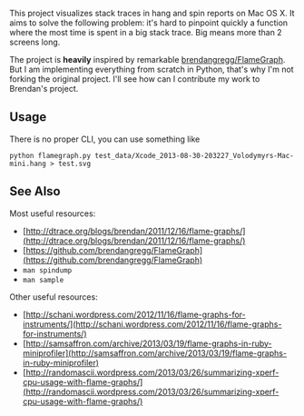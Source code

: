 This project visualizes stack traces in hang and spin reports on Mac OS X.  It aims to solve the following problem: it's hard to pinpoint quickly a function where the most time is spent in a big stack trace.  Big means more than 2 screens long.

The project is **heavily** inspired by remarkable [brendangregg/FlameGraph](https://github.com/brendangregg/FlameGraph).  But I am implementing everything from scratch in Python, that's why I'm not forking the original project.  I'll see how can I contribute my work to Brendan's project.

## Usage
There is no proper CLI, you can use something like

`python flamegraph.py test_data/Xcode_2013-08-30-203227_Volodymyrs-Mac-mini.hang > test.svg`

## See Also
Most useful resources:

* [http://dtrace.org/blogs/brendan/2011/12/16/flame-graphs/](http://dtrace.org/blogs/brendan/2011/12/16/flame-graphs/)
* [https://github.com/brendangregg/FlameGraph](https://github.com/brendangregg/FlameGraph)
* `man spindump`
* `man sample`

Other useful resources:

* [http://schani.wordpress.com/2012/11/16/flame-graphs-for-instruments/](http://schani.wordpress.com/2012/11/16/flame-graphs-for-instruments/)
* [http://samsaffron.com/archive/2013/03/19/flame-graphs-in-ruby-miniprofiler](http://samsaffron.com/archive/2013/03/19/flame-graphs-in-ruby-miniprofiler)
* [http://randomascii.wordpress.com/2013/03/26/summarizing-xperf-cpu-usage-with-flame-graphs/](http://randomascii.wordpress.com/2013/03/26/summarizing-xperf-cpu-usage-with-flame-graphs/)
